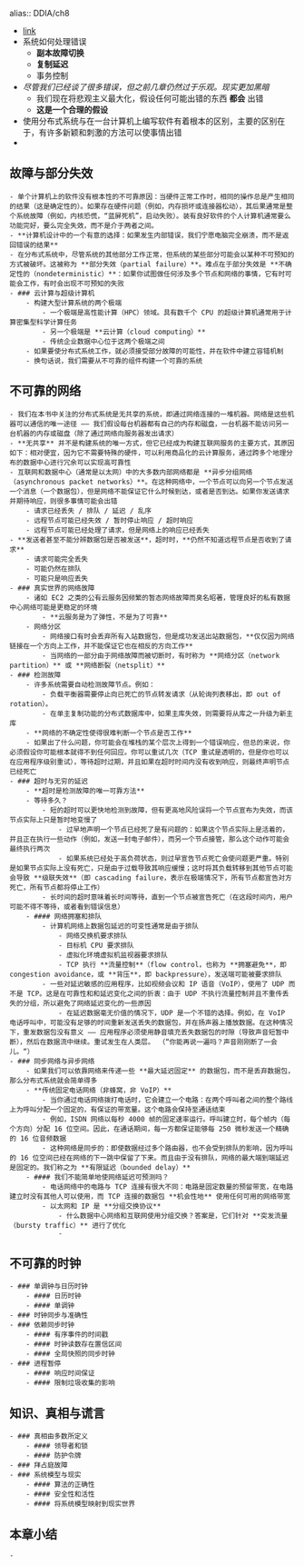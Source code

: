 alias:: DDIA/ch8

- [link](https://github.com/Vonng/ddia/blob/master/ch8.md)
- 系统如何处理错误
	- **副本故障切换**
	- **复制延迟**
	- 事务控制
- *尽管我们已经谈了很多错误，但之前几章仍然过于乐观。现实更加黑暗*
	- 我们现在将悲观主义最大化，假设任何可能出错的东西 **都会** 出错
	- **这是一个合理的假设**
- 使用分布式系统与在一台计算机上编写软件有着根本的区别，主要的区别在于，有许多新颖和刺激的方法可以使事情出错
-
## 故障与部分失效
	- 单个计算机上的软件没有根本性的不可靠原因：当硬件正常工作时，相同的操作总是产生相同的结果（这是确定性的）。如果存在硬件问题（例如，内存损坏或连接器松动），其后果通常是整个系统故障（例如，内核恐慌，“蓝屏死机”，启动失败）。装有良好软件的个人计算机通常要么功能完好，要么完全失效，而不是介于两者之间。
	- **计算机设计中的一个有意的选择：如果发生内部错误，我们宁愿电脑完全崩溃，而不是返回错误的结果**
	- 在分布式系统中，尽管系统的其他部分工作正常，但系统的某些部分可能会以某种不可预知的方式被破坏。这被称为 **部分失效（partial failure）**。难点在于部分失效是 **不确定性的（nondeterministic）**：如果你试图做任何涉及多个节点和网络的事情，它有时可能会工作，有时会出现不可预知的失败
	- ### 云计算与超级计算机
		- 构建大型计算系统的两个极端
			- 一个极端是高性能计算（HPC）领域。具有数千个 CPU 的超级计算机通常用于计算密集型科学计算任务
			- 另一个极端是 **云计算（cloud computing）**
			- 传统企业数据中心位于这两个极端之间
		- 如果要使分布式系统工作，就必须接受部分故障的可能性，并在软件中建立容错机制
		- 换句话说，我们需要从不可靠的组件构建一个可靠的系统
## 不可靠的网络
	- 我们在本书中关注的分布式系统是无共享的系统，即通过网络连接的一堆机器。网络是这些机器可以通信的唯一途径 —— 我们假设每台机器都有自己的内存和磁盘，一台机器不能访问另一台机器的内存或磁盘（除了通过网络向服务器发出请求）
	- **无共享** 并不是构建系统的唯一方式，但它已经成为构建互联网服务的主要方式，其原因如下：相对便宜，因为它不需要特殊的硬件，可以利用商品化的云计算服务，通过跨多个地理分布的数据中心进行冗余可以实现高可靠性
	- 互联网和数据中心（通常是以太网）中的大多数内部网络都是 **异步分组网络（asynchronous packet networks）**。在这种网络中，一个节点可以向另一个节点发送一个消息（一个数据包），但是网络不能保证它什么时候到达，或者是否到达。如果你发送请求并期待响应，则很多事情可能会出错
		- 请求已经丢失 / 排队 / 延迟 / 乱序
		- 远程节点可能已经失效 / 暂时停止响应 / 超时响应
		- 远程节点可能已经处理了请求，但是网络上的响应已经丢失
	- **发送者甚至不能分辨数据包是否被发送**，超时时，**仍然不知道远程节点是否收到了请求**
		- 请求可能完全丢失
		- 可能仍然在排队
		- 可能只是响应丢失
	- ### 真实世界的网络故障
		- 诸如 EC2 之类的公有云服务因频繁的暂态网络故障而臭名昭著，管理良好的私有数据中心网络可能是更稳定的环境
			- **云服务是为了弹性，不是为了可靠**
		- 网络分区
			- 网络接口有时会丢弃所有入站数据包，但是成功发送出站数据包，**仅仅因为网络链接在一个方向上工作，并不能保证它也在相反的方向工作**
			- 当网络的一部分由于网络故障而被切断时，有时称为 **网络分区（network partition）** 或 **网络断裂（netsplit）**
	- ### 检测故障
		- 许多系统需要自动检测故障节点。例如：
			- 负载平衡器需要停止向已死亡的节点转发请求（从轮询列表移出，即 out of rotation）。
			- 在单主复制功能的分布式数据库中，如果主库失效，则需要将从库之一升级为新主库
		- **网络的不确定性使得很难判断一个节点是否工作**
		- 如果出了什么问题，你可能会在堆栈的某个层次上得到一个错误响应，但总的来说，你必须假设你可能根本就得不到任何回应。你可以重试几次（TCP 重试是透明的，但是你也可以在应用程序级别重试），等待超时过期，并且如果在超时时间内没有收到响应，则最终声明节点已经死亡
	- ### 超时与无穷的延迟
		- **超时是检测故障的唯一可靠方法**
		- 等待多久？
			- 短的超时可以更快地检测到故障，但有更高地风险误将一个节点宣布为失效，而该节点实际上只是暂时地变慢了
				- 过早地声明一个节点已经死了是有问题的：如果这个节点实际上是活着的，并且正在执行一些动作（例如，发送一封电子邮件），而另一个节点接管，那么这个动作可能会最终执行两次
				- 如果系统已经处于高负荷状态，则过早宣告节点死亡会使问题更严重。特别是如果节点实际上没有死亡，只是由于过载导致其响应缓慢；这时将其负载转移到其他节点可能会导致 **级联失效**（即 cascading failure，表示在极端情况下，所有节点都宣告对方死亡，所有节点都将停止工作）
			- 长时间的超时意味着长时间等待，直到一个节点被宣告死亡（在这段时间内，用户可能不得不等待，或者看到错误信息）
		- #### 网络拥塞和排队
			- 计算机网络上数据包延迟的可变性通常是由于排队
				- 网络交换机要求排队
				- 目标机 CPU 要求排队
				- 虚拟化环境虚拟机监视器要求排队
				- TCP 执行 **流量控制**（flow control，也称为 **拥塞避免**，即 congestion avoidance，或 **背压**，即 backpressure），发送端可能被要求排队
			- 一些对延迟敏感的应用程序，比如视频会议和 IP 语音（VoIP），使用了 UDP 而不是 TCP。这是在可靠性和和延迟变化之间的折衷：由于 UDP 不执行流量控制并且不重传丢失的分组，所以避免了网络延迟变化的一些原因
				- 在延迟数据毫无价值的情况下，UDP 是一个不错的选择。例如，在 VoIP 电话呼叫中，可能没有足够的时间重新发送丢失的数据包，并在扬声器上播放数据。在这种情况下，重发数据包没有意义 —— 应用程序必须使用静音填充丢失数据包的时隙（导致声音短暂中断），然后在数据流中继续。重试发生在人类层。 （“你能再说一遍吗？声音刚刚断了一会儿。“）
	- ### 同步网络与异步网络
		- 如果我们可以依靠网络来传递一些 **最大延迟固定** 的数据包，而不是丢弃数据包，那么分布式系统就会简单得多
		- **传统固定电话网络（非蜂窝，非 VoIP）**
			- 当你通过电话网络拨打电话时，它会建立一个电路：在两个呼叫者之间的整个路线上为呼叫分配一个固定的，有保证的带宽量。这个电路会保持至通话结束
			- 例如，ISDN 网络以每秒 4000 帧的固定速率运行。呼叫建立时，每个帧内（每个方向）分配 16 位空间。因此，在通话期间，每一方都保证能够每 250 微秒发送一个精确的 16 位音频数据
			- 这种网络是同步的：即使数据经过多个路由器，也不会受到排队的影响，因为呼叫的 16 位空间已经在网络的下一跳中保留了下来。而且由于没有排队，网络的最大端到端延迟是固定的。我们称之为 **有限延迟（bounded delay）**
		- #### 我们不能简单地使网络延迟可预测吗？
			- 电话网络中的电路与 TCP 连接有很大不同：电路是固定数量的预留带宽，在电路建立时没有其他人可以使用，而 TCP 连接的数据包 **机会性地** 使用任何可用的网络带宽
			- 以太网和 IP 是 **分组交换协议**
				- 什么数据中心网络和互联网使用分组交换？答案是，它们针对 **突发流量（bursty traffic）** 进行了优化
				-
## 不可靠的时钟
	- ### 单调钟与日历时钟
		- #### 日历时钟
		- #### 单调钟
	- ### 时钟同步与准确性
	- ### 依赖同步时钟
		- #### 有序事件的时间戳
		- #### 时钟读数存在置信区间
		- #### 全局快照的同步时钟
	- ### 进程暂停
		- #### 响应时间保证
		- #### 限制垃圾收集的影响
## 知识、真相与谎言
	- ### 真相由多数所定义
		- #### 领导者和锁
		- #### 防护令牌
	- ### 拜占庭故障
	- ### 系统模型与现实
		- #### 算法的正确性
		- #### 安全性和活性
		- #### 将系统模型映射到现实世界
## 本章小结
	-